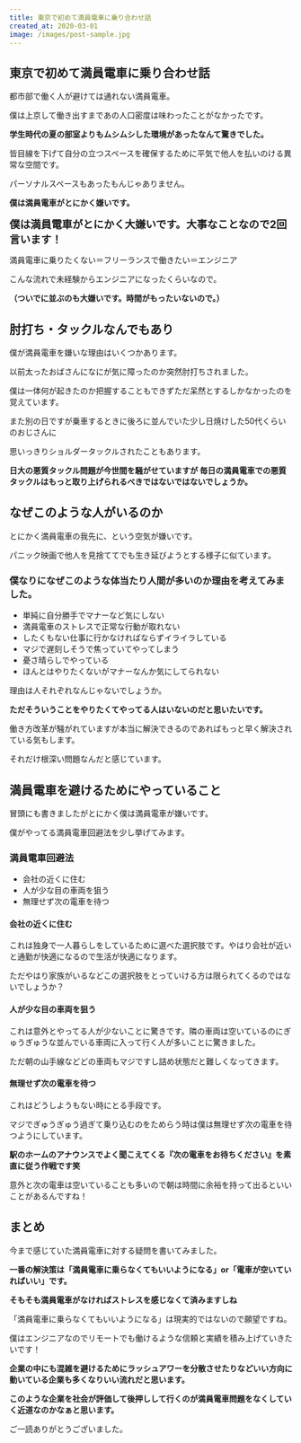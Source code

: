 ```yaml
---
title: 東京で初めて満員電車に乗り合わせ話
created_at: 2020-03-01
image: /images/post-sample.jpg
---
```


<h2>東京で初めて満員電車に乗り合わせ話</h2>
都市部で働く人が避けては通れない満員電車。

僕は上京して働き出すまであの人口密度は味わったことがなかったです。

<strong>学生時代の夏の部室よりもムシムシした環境があったなんて驚きでした。</strong>

皆目線を下げて自分の立つスペースを確保するために平気で他人を払いのける異常な空間です。

パーソナルスペースもあったもんじゃありません。

<strong>僕は満員電車がとにかく嫌いです。</strong>

<span style="font-size: 14pt;"><strong>僕は満員電車がとにかく大嫌いです。大事なことなので2回言います！</strong></span>

満員電車に乗りたくない＝フリーランスで働きたい＝エンジニア

こんな流れで未経験からエンジニアになったくらいなので。

<strong>（ついでに並ぶのも大嫌いです。時間がもったいないので。）</strong>
<h2>肘打ち・タックルなんでもあり</h2>
僕が満員電車を嫌いな理由はいくつかあります。

以前太ったおばさんになにが気に障ったのか突然肘打ちされました。

僕は一体何が起きたのか把握することもできずただ呆然とするしかなかったのを覚えています。

また別の日ですが乗車するときに後ろに並んでいた少し日焼けした50代くらいのおじさんに

思いっきりショルダータックルされたこともあります。

<strong>日大の悪質タックル問題が今世間を騒がせていますが
毎日の満員電車での悪質タックルはもっと取り上げられるべきではないではないでしょうか。</strong>
<h2>なぜこのような人がいるのか</h2>
とにかく満員電車の我先に、という空気が嫌いです。

パニック映画で他人を見捨ててでも生き延びようとする様子に似ています。
<h3>僕なりになぜこのような体当たり人間が多いのか理由を考えてみました。</h3>
<ul>
 	<li>単純に自分勝手でマナーなど気にしない</li>
 	<li>満員電車のストレスで正常な行動が取れない</li>
 	<li>したくもない仕事に行かなければならずイライラしている</li>
 	<li>マジで遅刻しそうで焦っていてやってしまう</li>
 	<li>憂さ晴らしでやっている</li>
 	<li>ほんとはやりたくないがマナーなんか気にしてられない</li>
</ul>
理由は人それぞれなんじゃないでしょうか。

<strong>ただそういうことをやりたくてやってる人はいないのだと思いたいです。</strong>

働き方改革が騒がれていますが本当に解決できるのであればもっと早く解決されている気もします。

それだけ根深い問題なんだと感じています。
<h2>満員電車を避けるためにやっていること</h2>
冒頭にも書きましたがとにかく僕は満員電車が嫌いです。

僕がやってる満員電車回避法を少し挙げてみます。
<h3>満員電車回避法</h3>
<ul>
 	<li>会社の近くに住む</li>
 	<li>人が少な目の車両を狙う</li>
 	<li>無理せず次の電車を待つ</li>
</ul>
<h4>会社の近くに住む</h4>
これは独身で一人暮らしをしているために選べた選択肢です。やはり会社が近いと通勤が快適になるので生活が快適になります。

ただやはり家族がいるなどこの選択肢をとっていける方は限られてくるのではないでしょうか？
<h4>人が少な目の車両を狙う</h4>
これは意外とやってる人が少ないことに驚きです。隣の車両は空いているのにぎゅうぎゅうな並んでいる車両に入って行く人が多いことに驚きました。

ただ朝の山手線などどの車両もマジですし詰め状態だと難しくなってきます。
<h4>無理せず次の電車を待つ</h4>
これはどうしようもない時にとる手段です。

マジでぎゅうぎゅう過ぎて乗り込むのをためらう時は僕は無理せず次の電車を待つようにしています。

<strong>駅のホームのアナウンスでよく聞こえてくる『次の電車をお待ちください』を素直に従う作戦です笑</strong>

意外と次の電車は空いていることも多いので朝は時間に余裕を持って出るといいことがあるんですね！
<h2>まとめ</h2>
今まで感じていた満員電車に対する疑問を書いてみました。

<strong>一番の解決策は「満員電車に乗らなくてもいいようになる」or「電車が空いていればいい」です。</strong>

<strong>そもそも満員電車がなければストレスを感じなくて済みますしね</strong>

「満員電車に乗らなくてもいいようになる」は現実的ではないので願望ですね。

僕はエンジニアなのでリモートでも働けるような信頼と実績を積み上げていきたいです！

<strong>企業の中にも混雑を避けるためにラッシュアワーを分散させたりなどいい方向に動いている企業も多くなりいい流れだと思います。</strong>

<strong>このような企業を社会が評価して後押しして行くのが満員電車問題をなくしていく近道なのかなぁと思います。</strong>

ご一読ありがとうございました。
